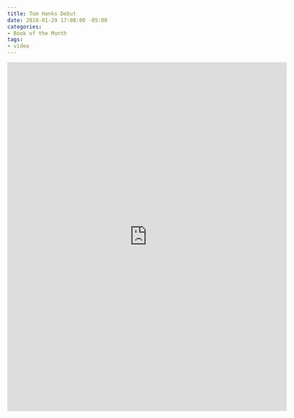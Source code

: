 ```yaml
---
title: Tom Hanks Debut
date: 2018-01-29 17:08:00 -05:00
categories:
- Book of the Month
tags:
- video
---
```


<div class="video-vertical">
	<iframe src="https://player.vimeo.com/video/253260478?autoplay=1&loop=1&autopause=0" width="640" height="800" frameborder="0" webkitallowfullscreen mozallowfullscreen allowfullscreen></iframe>
</div>


